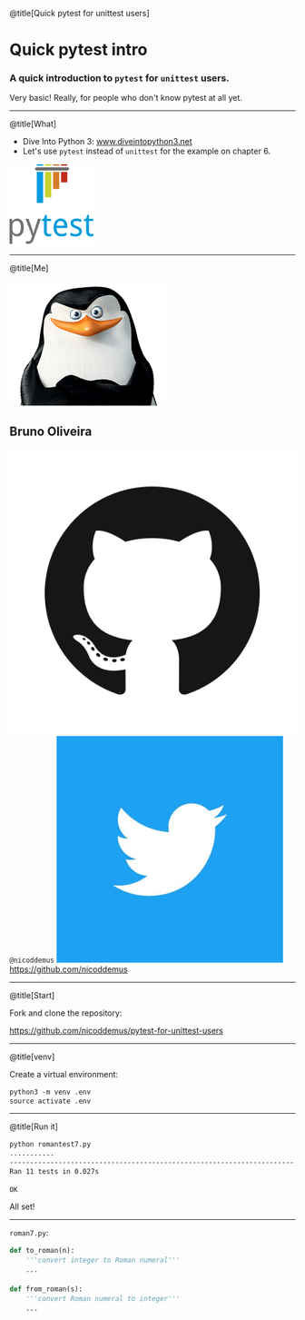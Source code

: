 @title[Quick pytest for unittest users]

# Quick <span class="gold">pytest</span> intro

### A quick introduction to `pytest` for `unittest` users.

Very basic! Really, for people who don't know pytest at all yet.

---

@title[What]

* Dive Into Python 3: www.diveintopython3.net
* Let's use `pytest` instead of `unittest` for the example on chapter 6.

![img](assets/images/pytest1.png)

---

@title[Me]

![img](assets/images/skipper_action.png)

## Bruno Oliveira

![img](assets/images/github.png) `@nicoddemus`
![img](assets/images/twitter.jpg) https://github.com/nicoddemus

---

@title[Start]

Fork and clone the repository:

https://github.com/nicoddemus/pytest-for-unittest-users



---

@title[venv]

Create a virtual environment:

```
python3 -m venv .env
source activate .env
```

---

@title[Run it]

```
python romantest7.py
...........
----------------------------------------------------------------------
Ran 11 tests in 0.027s

OK
```

All set!

---

`roman7.py`:

```python
def to_roman(n):
    '''convert integer to Roman numeral'''
    ...
    
def from_roman(s):
    '''convert Roman numeral to integer'''
    ...    
```
